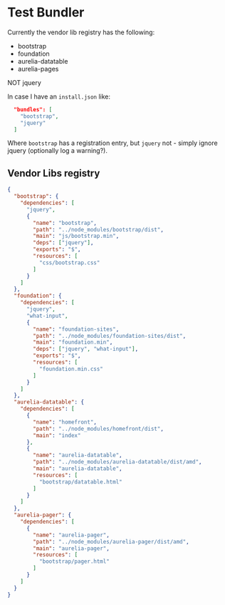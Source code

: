 # Test Bundler

Currently the vendor lib registry has the following:
- bootstrap
- foundation
- aurelia-datatable
- aurelia-pages

NOT jquery

In case I have an `install.json` like:

```json
  "bundles": [
    "bootstrap",
    "jquery"
  ]
```

Where `bootstrap` has a registration entry, but `jquery` not - simply ignore jquery (optionally log a warning?).

## Vendor Libs registry

```json
{
  "bootstrap": {
    "dependencies": [
      "jquery",
      {
        "name": "bootstrap",
        "path": "../node_modules/bootstrap/dist",
        "main": "js/bootstrap.min",
        "deps": ["jquery"],
        "exports": "$",
        "resources": [
          "css/bootstrap.css"
        ]
      }
    ]    
  },
  "foundation": { 
    "dependencies": [
      "jquery",
      "what-input",
      {
        "name": "foundation-sites",
        "path": "../node_modules/foundation-sites/dist",
        "main": "foundation.min",
        "deps": ["jquery", "what-input"],
        "exports": "$",
        "resources": [
          "foundation.min.css"
        ]
      }
    ]    
  },
  "aurelia-datatable": {
    "dependencies": [
      {
        "name": "homefront",
        "path": "../node_modules/homefront/dist",
        "main": "index"
      },
      {
        "name": "aurelia-datatable",
        "path": "../node_modules/aurelia-datatable/dist/amd",
        "main": "aurelia-datatable",
        "resources": [
          "bootstrap/datatable.html"
        ]
      }
    ]    
  },
  "aurelia-pager": {
    "dependencies": [
      {
        "name": "aurelia-pager",
        "path": "../node_modules/aurelia-pager/dist/amd",
        "main": "aurelia-pager",
        "resources": [
          "bootstrap/pager.html"
        ]
      }
    ]    
  }
}
``` 